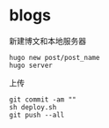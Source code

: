 # blogs
新建博文和本地服务器
```
hugo new post/post_name
hugo server
```
上传
```
git commit -am ""
sh deploy.sh
git push --all
```